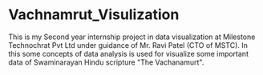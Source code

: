 # Vachnamrut_Visulization
 This is my Second year internship project in data visualization at Milestone Technochrat Pvt Ltd under guidance of Mr. Ravi Patel (CTO of MSTC). In this some concepts of data analysis is used for visualize some important data of Swaminarayan Hindu scripture "The Vachanamurt".
